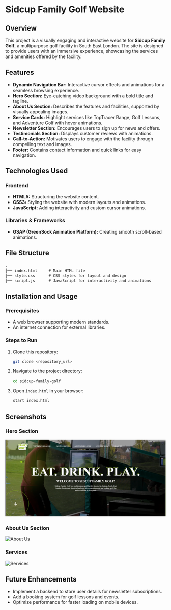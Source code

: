 # Sidcup Family Golf Website

## Overview

This project is a visually engaging and interactive website for **Sidcup Family Golf**, a multipurpose golf facility in South East London. The site is designed to provide users with an immersive experience, showcasing the services and amenities offered by the facility.

## Features

- **Dynamic Navigation Bar:** Interactive cursor effects and animations for a seamless browsing experience.
- **Hero Section:** Eye-catching video background with a bold title and tagline.
- **About Us Section:** Describes the features and facilities, supported by visually appealing images.
- **Service Cards:** Highlight services like TopTracer Range, Golf Lessons, and Adventure Golf with hover animations.
- **Newsletter Section:** Encourages users to sign up for news and offers.
- **Testimonials Section:** Displays customer reviews with animations.
- **Call-to-Action:** Motivates users to engage with the facility through compelling text and images.
- **Footer:** Contains contact information and quick links for easy navigation.

## Technologies Used

### Frontend
- **HTML5:** Structuring the website content.
- **CSS3:** Styling the website with modern layouts and animations.
- **JavaScript:** Adding interactivity and custom cursor animations.

### Libraries & Frameworks
- **GSAP (GreenSock Animation Platform):** Creating smooth scroll-based animations.

## File Structure

```
.
├── index.html     # Main HTML file
├── style.css      # CSS styles for layout and design
├── script.js      # JavaScript for interactivity and animations
```

## Installation and Usage

### Prerequisites
- A web browser supporting modern standards.
- An internet connection for external libraries.

### Steps to Run
1. Clone this repository:
   ```bash
   git clone <repository_url>
   ```
2. Navigate to the project directory:
   ```bash
   cd sidcup-family-golf
   ```
3. Open `index.html` in your browser:
   ```bash
   start index.html
   ```

## Screenshots

### Hero Section
![Hero Section](https://github.com/Debjit1729/SIDECUP_Family_Golf_Website_Using_HTML_CSS_JavaScript/blob/main/Screenshot%202025-06-29%20235948.png)

### About Us Section
![About Us](https://your-screenshot-url.com)

### Services
![Services](https://your-screenshot-url.com)

## Future Enhancements

- Implement a backend to store user details for newsletter subscriptions.
- Add a booking system for golf lessons and events.
- Optimize performance for faster loading on mobile devices.


